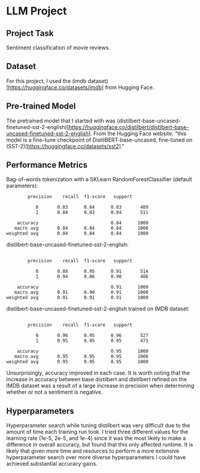 # LLM Project

## Project Task
Sentiment classification of movie reviews.

## Dataset
For this project, I used the (imdb dataset)[https://huggingface.co/datasets/imdb] from Hugging Face.

## Pre-trained Model
The pretrained model that I started with was (distilbert-base-uncased-finetuned-sst-2-english)[https://huggingface.co/distilbert/distilbert-base-uncased-finetuned-sst-2-english]. From the Hugging Face website: "this model is a fine-tune checkpoint of DistilBERT-base-uncased, fine-tuned on (SST-2)[https://huggingface.co/datasets/sst2]."

## Performance Metrics
Bag-of-words tokenization with a SKLearn RandomForestClassifier (default parameters):
```
		precision    recall  f1-score   support

           0       0.83      0.84      0.83       489
           1       0.84      0.83      0.84       511

    accuracy                           0.84      1000
   macro avg       0.84      0.84      0.84      1000
weighted avg       0.84      0.84      0.84      1000
```

distilbert-base-uncased-finetuned-sst-2-english:
```

		precision    recall  f1-score   support

           0       0.88      0.95      0.91       514
           1       0.94      0.86      0.90       486

    accuracy                           0.91      1000
   macro avg       0.91      0.90      0.91      1000
weighted avg       0.91      0.91      0.91      1000
```

distilbert-base-uncased-finetuned-sst-2-english trained on IMDB dataset:
```

		precision    recall  f1-score   support

           0       0.96      0.95      0.96       527
           1       0.95      0.95      0.95       473

    accuracy                           0.95      1000
   macro avg       0.95      0.95      0.95      1000
weighted avg       0.95      0.95      0.95      1000
```

Unsurprisingly, accuracy improved in each case. It is worth noting that the increase in accuracy between base distilbert and distilbert refined on the IMDB dataset was a result of a large increase in precision when determining whether or not a sentiment is negative.

## Hyperparameters
Hyperparameter search while tuning distilbert was very difficult due to the amount of time each training run took. I tried three different values for the learning rate (1e-5, 2e-5, and 1e-4) since it was the most likely to make a difference in overall accuracy, but found that this only affected runtime. It is likely that given more time and resources to perform a more extensive hyperparameter search over more diverse hyperparameters I could have achieved substantial accuracy gains.

